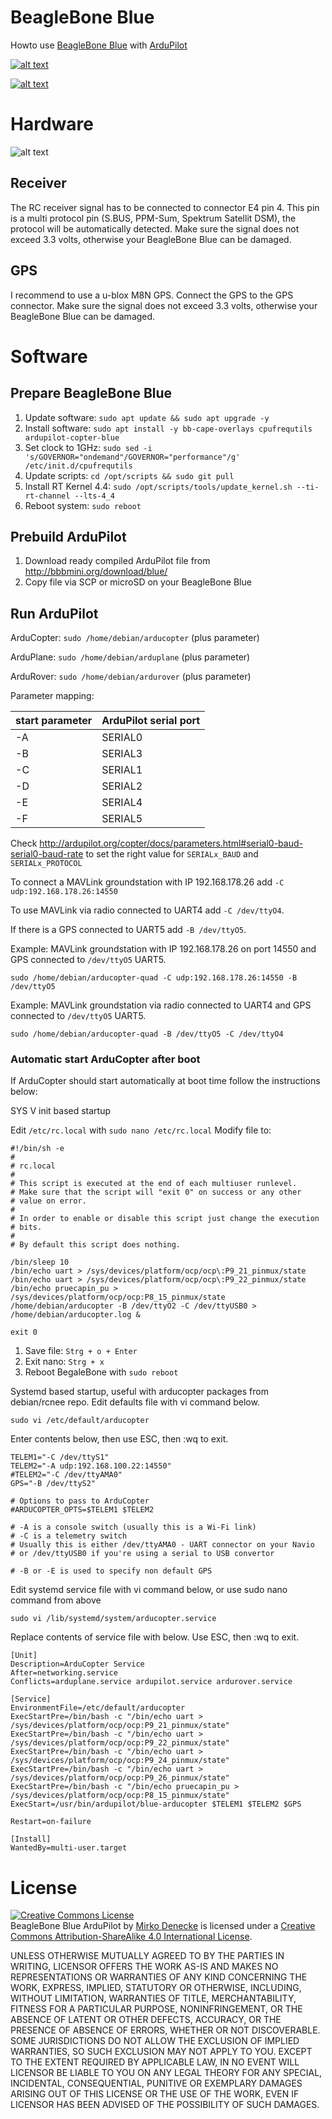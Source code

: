 # BeagleBone Blue
Howto use [BeagleBone Blue](https://github.com/jadonk/beaglebone-blue) with [ArduPilot](https://github.com/ArduPilot/ardupilot)

[![alt text](https://img.youtube.com/vi/v2xWtlyYrtE/0.jpg)](https://youtu.be/v2xWtlyYrtE)

[![alt text](https://img.youtube.com/vi/8bVc9X869pw/0.jpg)](https://youtu.be/8bVc9X869pw)

# Hardware

![alt text](https://github.com/jadonk/beaglebone-blue/blob/master/docs/BeagleBone_Blue_balloons.png "BeagleBone Blue")

## Receiver
The RC receiver signal has to be connected to connector E4 pin 4. This pin is a multi protocol pin (S.BUS, PPM-Sum, Spektrum Satellit DSM), the protocol will be automatically detected. Make sure the signal does not exceed 3.3 volts, otherwise your BeagleBone Blue can be damaged.

## GPS
I recommend to use a u-blox M8N GPS. Connect the GPS to the GPS connector. Make sure the signal does not exceed 3.3 volts, otherwise your BeagleBone Blue can be damaged.

# Software

## Prepare BeagleBone Blue
1. Update software: `sudo apt update && sudo apt upgrade -y`
2. Install software: `sudo apt install -y bb-cape-overlays cpufrequtils ardupilot-copter-blue`
3. Set clock to 1GHz: `sudo sed -i 's/GOVERNOR="ondemand"/GOVERNOR="performance"/g' /etc/init.d/cpufrequtils`
4. Update scripts: `cd /opt/scripts && sudo git pull`
5. Install RT Kernel 4.4: `sudo /opt/scripts/tools/update_kernel.sh --ti-rt-channel --lts-4_4`
6. Reboot system: `sudo reboot`

## Prebuild ArduPilot 
1. Download ready compiled ArduPilot file from http://bbbmini.org/download/blue/
2. Copy file via SCP or microSD on your BeagleBone Blue

## Run ArduPilot

ArduCopter:
`sudo /home/debian/arducopter` (plus parameter) 

ArduPlane:
`sudo /home/debian/arduplane` (plus parameter) 

ArduRover:
`sudo /home/debian/ardurover` (plus parameter) 

Parameter mapping:

start parameter | ArduPilot serial port 
------------ | -------------
-A | SERIAL0
-B | SERIAL3
-C | SERIAL1
-D | SERIAL2
-E | SERIAL4
-F | SERIAL5

Check http://ardupilot.org/copter/docs/parameters.html#serial0-baud-serial0-baud-rate to set the right value for `SERIALx_BAUD` and `SERIALx_PROTOCOL`

To connect a MAVLink groundstation with IP 192.168.178.26 add `-C udp:192.168.178.26:14550`

To use MAVLink via radio connected to UART4 add `-C /dev/ttyO4`. 

If there is a GPS connected to UART5 add `-B /dev/ttyO5`. 

Example: MAVLink groundstation with IP 192.168.178.26 on port 14550 and GPS connected to `/dev/ttyO5` UART5.

`sudo /home/debian/arducopter-quad -C udp:192.168.178.26:14550 -B /dev/ttyO5`

Example: MAVLink groundstation via radio connected to UART4 and GPS connected to `/dev/ttyO5` UART5.

`sudo /home/debian/arducopter-quad -B /dev/ttyO5 -C /dev/ttyO4`

### Automatic start ArduCopter after boot

If ArduCopter should start automatically at boot time follow the instructions below:

SYS V init based startup

Edit `/etc/rc.local` with `sudo nano /etc/rc.local`
Modify file to:
```
#!/bin/sh -e
#
# rc.local
#
# This script is executed at the end of each multiuser runlevel.
# Make sure that the script will "exit 0" on success or any other
# value on error.
#
# In order to enable or disable this script just change the execution
# bits.
#
# By default this script does nothing.

/bin/sleep 10
/bin/echo uart > /sys/devices/platform/ocp/ocp\:P9_21_pinmux/state
/bin/echo uart > /sys/devices/platform/ocp/ocp\:P9_22_pinmux/state
/bin/echo pruecapin_pu > /sys/devices/platform/ocp/ocp:P8_15_pinmux/state
/home/debian/arducopter -B /dev/ttyO2 -C /dev/ttyUSB0 > /home/debian/arducopter.log &

exit 0
```

1. Save file: `Strg + o + Enter`
2. Exit nano: `Strg + x`
3. Reboot BegaleBone with `sudo reboot`

Systemd based startup, useful with arducopter packages from debian/rcnee repo.
Edit defaults file with vi command below.

```
sudo vi /etc/default/arducopter
```

Enter contents below, then use ESC, then :wq to exit.

```
TELEM1="-C /dev/ttyS1"
TELEM2="-A udp:192.168.100.22:14550"
#TELEM2="-C /dev/ttyAMA0"
GPS="-B /dev/ttyS2"

# Options to pass to ArduCopter
#ARDUCOPTER_OPTS=$TELEM1 $TELEM2

# -A is a console switch (usually this is a Wi-Fi link)
# -C is a telemetry switch
# Usually this is either /dev/ttyAMA0 - UART connector on your Navio
# or /dev/ttyUSB0 if you're using a serial to USB convertor

# -B or -E is used to specify non default GPS
```

Edit systemd service file with vi command below, or use sudo nano command from above

```
sudo vi /lib/systemd/system/arducopter.service
```

Replace contents of service file with below. Use ESC, then :wq to exit.

```
[Unit]
Description=ArduCopter Service
After=networking.service
Conflicts=arduplane.service ardupilot.service ardurover.service

[Service]
EnvironmentFile=/etc/default/arducopter
ExecStartPre=/bin/bash -c "/bin/echo uart > /sys/devices/platform/ocp/ocp:P9_21_pinmux/state"
ExecStartPre=/bin/bash -c "/bin/echo uart > /sys/devices/platform/ocp/ocp:P9_22_pinmux/state"
ExecStartPre=/bin/bash -c "/bin/echo uart > /sys/devices/platform/ocp/ocp:P9_24_pinmux/state"
ExecStartPre=/bin/bash -c "/bin/echo uart > /sys/devices/platform/ocp/ocp:P9_26_pinmux/state"
ExecStartPre=/bin/bash -c "/bin/echo pruecapin_pu > /sys/devices/platform/ocp/ocp:P8_15_pinmux/state"
ExecStart=/usr/bin/ardupilot/blue-arducopter $TELEM1 $TELEM2 $GPS

Restart=on-failure

[Install]
WantedBy=multi-user.target
```

# License

<a rel="license" href="http://creativecommons.org/licenses/by-sa/4.0/"><img alt="Creative Commons License" style="border-width:0" src="https://i.creativecommons.org/l/by-sa/4.0/88x31.png" /></a><br /><span xmlns:dct="http://purl.org/dc/terms/" property="dct:title">BeagleBone Blue ArduPilot</span> by <a xmlns:cc="http://creativecommons.org/ns#" href="https://github.com/mirkix" property="cc:attributionName" rel="cc:attributionURL">Mirko Denecke</a> is licensed under a <a rel="license" href="http://creativecommons.org/licenses/by-sa/4.0/">Creative Commons Attribution-ShareAlike 4.0 International License</a>.

UNLESS OTHERWISE MUTUALLY AGREED TO BY THE PARTIES IN WRITING, LICENSOR OFFERS THE WORK AS-IS AND MAKES NO REPRESENTATIONS OR WARRANTIES OF ANY KIND CONCERNING THE WORK, EXPRESS, IMPLIED, STATUTORY OR OTHERWISE, INCLUDING, WITHOUT LIMITATION, WARRANTIES OF TITLE, MERCHANTABILITY, FITNESS FOR A PARTICULAR PURPOSE, NONINFRINGEMENT, OR THE ABSENCE OF LATENT OR OTHER DEFECTS, ACCURACY, OR THE PRESENCE OF ABSENCE OF ERRORS, WHETHER OR NOT DISCOVERABLE. SOME JURISDICTIONS DO NOT ALLOW THE EXCLUSION OF IMPLIED WARRANTIES, SO SUCH EXCLUSION MAY NOT APPLY TO YOU. EXCEPT TO THE EXTENT REQUIRED BY APPLICABLE LAW, IN NO EVENT WILL LICENSOR BE LIABLE TO YOU ON ANY LEGAL THEORY FOR ANY SPECIAL, INCIDENTAL, CONSEQUENTIAL, PUNITIVE OR EXEMPLARY DAMAGES ARISING OUT OF THIS LICENSE OR THE USE OF THE WORK, EVEN IF LICENSOR HAS BEEN ADVISED OF THE POSSIBILITY OF SUCH DAMAGES.
